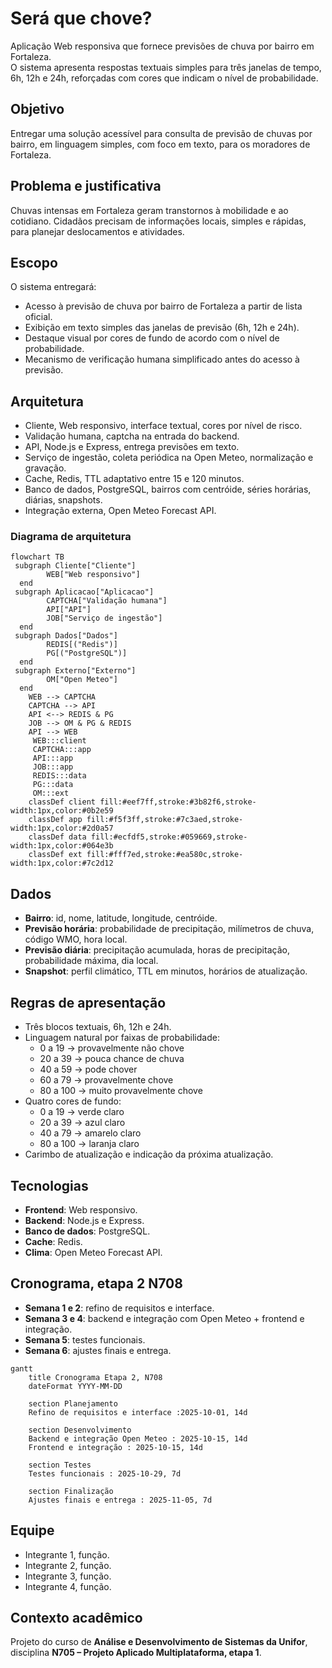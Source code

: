 # Será que chove?

Aplicação Web responsiva que fornece previsões de chuva por bairro em Fortaleza.  
O sistema apresenta respostas textuais simples para três janelas de tempo, 6h, 12h e 24h, reforçadas com cores que indicam o nível de probabilidade.

##  Objetivo
Entregar uma solução acessível para consulta de previsão de chuvas por bairro, em linguagem simples, com foco em texto, para os moradores de Fortaleza.

##  Problema e justificativa
Chuvas intensas em Fortaleza geram transtornos à mobilidade e ao cotidiano. Cidadãos precisam de informações locais, simples e rápidas, para planejar deslocamentos e atividades.

##  Escopo
O sistema entregará:
- Acesso à previsão de chuva por bairro de Fortaleza a partir de lista oficial.  
- Exibição em texto simples das janelas de previsão (6h, 12h e 24h).  
- Destaque visual por cores de fundo de acordo com o nível de probabilidade.  
- Mecanismo de verificação humana simplificado antes do acesso à previsão.  

##  Arquitetura
- Cliente, Web responsivo, interface textual, cores por nível de risco.
- Validação humana, captcha na entrada do backend.
- API, Node.js e Express, entrega previsões em texto.
- Serviço de ingestão, coleta periódica na Open Meteo, normalização e gravação.
- Cache, Redis, TTL adaptativo entre 15 e 120 minutos.
- Banco de dados, PostgreSQL, bairros com centróide, séries horárias, diárias, snapshots.
- Integração externa, Open Meteo Forecast API.

###  Diagrama de arquitetura
```mermaid
flowchart TB
 subgraph Cliente["Cliente"]
        WEB["Web responsivo"]
  end
 subgraph Aplicacao["Aplicacao"]
        CAPTCHA["Validação humana"]
        API["API"]
        JOB["Serviço de ingestão"]
  end
 subgraph Dados["Dados"]
        REDIS[("Redis")]
        PG[("PostgreSQL")]
  end
 subgraph Externo["Externo"]
        OM["Open Meteo"]
  end
    WEB --> CAPTCHA
    CAPTCHA --> API
    API <--> REDIS & PG
    JOB --> OM & PG & REDIS
    API --> WEB
     WEB:::client
     CAPTCHA:::app
     API:::app
     JOB:::app
     REDIS:::data
     PG:::data
     OM:::ext
    classDef client fill:#eef7ff,stroke:#3b82f6,stroke-width:1px,color:#0b2e59
    classDef app fill:#f5f3ff,stroke:#7c3aed,stroke-width:1px,color:#2d0a57
    classDef data fill:#ecfdf5,stroke:#059669,stroke-width:1px,color:#064e3b
    classDef ext fill:#fff7ed,stroke:#ea580c,stroke-width:1px,color:#7c2d12

```
##  Dados
- **Bairro**: id, nome, latitude, longitude, centróide.  
- **Previsão horária**: probabilidade de precipitação, milímetros de chuva, código WMO, hora local.  
- **Previsão diária**: precipitação acumulada, horas de precipitação, probabilidade máxima, dia local.  
- **Snapshot**: perfil climático, TTL em minutos, horários de atualização.  

##  Regras de apresentação
- Três blocos textuais, 6h, 12h e 24h.  
- Linguagem natural por faixas de probabilidade:  
  - 0 a 19 → provavelmente não chove  
  - 20 a 39 → pouca chance de chuva  
  - 40 a 59 → pode chover  
  - 60 a 79 → provavelmente chove  
  - 80 a 100 → muito provavelmente chove  
- Quatro cores de fundo:  
  - 0 a 19 → verde claro  
  - 20 a 39 → azul claro  
  - 40 a 79 → amarelo claro  
  - 80 a 100 → laranja claro  
- Carimbo de atualização e indicação da próxima atualização.  

##  Tecnologias
- **Frontend**: Web responsivo.  
- **Backend**: Node.js e Express.  
- **Banco de dados**: PostgreSQL.  
- **Cache**: Redis.  
- **Clima**: Open Meteo Forecast API.  

##  Cronograma, etapa 2 N708
- **Semana 1 e 2**: refino de requisitos e interface.  
- **Semana 3 e 4**: backend e integração com Open Meteo + frontend e integração.  
- **Semana 5**: testes funcionais.  
- **Semana 6**: ajustes finais e entrega.  

```mermaid
gantt
    title Cronograma Etapa 2, N708
    dateFormat YYYY-MM-DD

    section Planejamento
    Refino de requisitos e interface :2025-10-01, 14d

    section Desenvolvimento
    Backend e integração Open Meteo : 2025-10-15, 14d
    Frontend e integração : 2025-10-15, 14d

    section Testes
    Testes funcionais : 2025-10-29, 7d

    section Finalização
    Ajustes finais e entrega : 2025-11-05, 7d
```

##  Equipe
- Integrante 1, função.  
- Integrante 2, função.  
- Integrante 3, função.  
- Integrante 4, função.  

##  Contexto acadêmico
Projeto do curso de **Análise e Desenvolvimento de Sistemas da Unifor**, disciplina **N705 – Projeto Aplicado Multiplataforma, etapa 1**.

